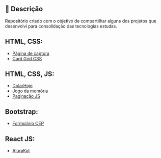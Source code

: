 ## 🚀 Descrição
Repositório criado com o objetivo de compartilhar alguns dos projetos que desenvolvi para consolidação das tecnologias estudas.

## HTML, CSS:
  - [Página de captura](https://github.com/kevenalves/projetos-de-estudo/tree/main/Pagina-Captura)
  - [Card Grid CSS](https://github.com/kevenalves/projetos-de-estudo/tree/main/cardGridCSS)

## HTML, CSS, JS:
  - [DolarHoje](https://github.com/kevenalves/projetos-de-estudo/tree/main/DolarHoje)
  - [Jogo da memória](https://github.com/kevenalves/projetos-de-estudo/tree/main/JogoDaMemoria)
   - [Paginação JS]()

## Bootstrap:
  - [Formulário CEP](https://github.com/kevenalves/projetos-de-estudo/tree/main/Form-CEP)


## React JS:
  - [AluraKut](https://github.com/kevenalves/projetos-de-estudo/tree/main/AluraKut)
